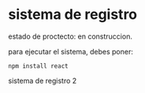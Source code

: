 <h1> sistema de registro</h1>

estado de proctecto: en construccion.

para ejecutar el sistema, debes poner:

```npm install react```

sistema de registro 2
